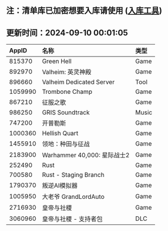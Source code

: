 ## 注：清单库已加密想要入库请使用 ([入库工具](https://github.com/BlankTMing/ManifestAutoUpdate/releases))

## 更新时间：2024-09-10 00:01:05
| AppID | 名称 | 类型  |
| :-------------------- | :----------------------------- | :----------- |
| 815370 | Green Hell| Game |
| 892970 | Valheim: 英灵神殿| Game |
| 896660 | Valheim Dedicated Server| Tool |
| 1059990 | Trombone Champ| Game |
| 867210 | 征服之歌| Game |
| 986250 | GRIS Soundtrack| Music |
| 747200 | 开普勒斯| Game |
| 1000360 | Hellish Quart| Game |
| 1455910 | 领地：种田与征战| Game |
| 2183900 | Warhammer 40,000: 星际战士2| Game |
| 252490 | Rust| Game |
| 700580 | Rust - Staging Branch| Game |
| 1790370 | 叛逆AI模拟器| Game |
| 1005950 | 大老爷 GrandLordAuto| Game |
| 2716930 | 皇帝与社稷| Game |
| 3060960 | 皇帝与社稷 - 支持者包| DLC |
